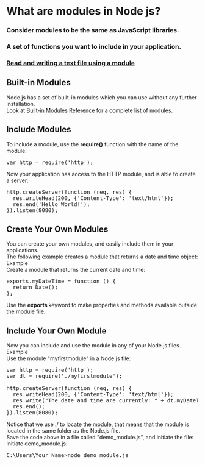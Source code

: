 # What are modules in Node js?
### Consider modules to be the same as JavaScript libraries.<br>

### A set of functions you want to include in your application.

### <a href="tut04.js">Read and writing a text file using a module</a>

## Built-in Modules

Node.js has a set of built-in modules which you can use without any further installation.
<br>
Look at <a href="https://www.w3schools.com/nodejs/ref_modules.asp" target=""> Built-in Modules Reference</a> for a complete list of modules.

## Include Modules
To include a module, use the <b>require()</b> function with the name of the module:
<pre>
var http = require('http');</pre>
Now your application has access to the HTTP module, and is able to create a server:<br>
<pre>http.createServer(function (req, res) {
  res.writeHead(200, {'Content-Type': 'text/html'});
  res.end('Hello World!');
}).listen(8080);</pre>

## Create Your Own Modules
You can create your own modules, and easily include them in your applications.<br>
The following example creates a module that returns a date and time object:<br>
Example<br>
Create a module that returns the current date and time:
<pre>exports.myDateTime = function () {
  return Date();
};</pre>
Use the <b>exports </b>keyword to make properties and methods available outside the module file.

## Include Your Own Module
Now you can include and use the module in any of your Node.js files.<br>
Example<br>
Use the module "myfirstmodule" in a Node.js file:
<pre>var http = require('http');
var dt = require('./myfirstmodule');

http.createServer(function (req, res) {
  res.writeHead(200, {'Content-Type': 'text/html'});
  res.write("The date and time are currently: " + dt.myDateTime());
  res.end();
}).listen(8080);</pre>
Notice that we use ./ to locate the module, that means that the module is located in the same folder as the Node.js file.
<br>
Save the code above in a file called "demo_module.js", and initiate the file:<br>
Initiate demo_module.js:
<pre>
C:\Users\Your Name>node demo_module.js</pre>

